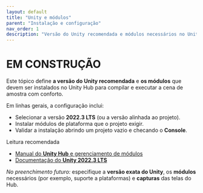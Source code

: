 ```yaml
---
layout: default
title: "Unity e módulos"
parent: "Instalação e configuração"
nav_order: 1
description: "Versão do Unity recomendada e módulos necessários no Unity Hub."
---
```


# EM CONSTRUÇÃO

Este tópico define **a versão do Unity recomendada** e **os módulos** que devem ser instalados no Unity Hub para compilar e executar a cena de amostra com conforto.

Em linhas gerais, a configuração inclui:
- Selecionar a versão **2022.3 LTS** (ou a versão alinhada ao projeto).
- Instalar módulos de plataforma que o projeto exigir.
- Validar a instalação abrindo um projeto vazio e checando o **Console**.

Leitura recomendada
- [Manual do **Unity Hub** e gerenciamento de módulos](https://docs.unity3d.com/hub/manual/index.html)
- [Documentação do **Unity 2022.3 LTS**](https://docs.unity3d.com/2022.3/Documentation/Manual/UnityManual.html)

_No preenchimento futuro:_ especifique a **versão exata do Unity**, os **módulos** necessários (por exemplo, suporte a plataformas) e **capturas** das telas do Hub.
